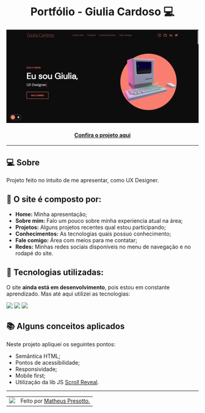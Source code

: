 <h1 align="center">Portfólio - Giulia Cardoso 💻</h1>

![Imagem do projeto finalizado](assets/images/projects/portfolio.png)

<h4 align="center"><a href="https://matheuspresotto.vercel.app">Confira o projeto aqui</a></h4>

---

## 💻 Sobre

Projeto feito no intuito de me apresentar, como UX Designer.

## 🤯 O site é composto por:

- **Home:** Minha apresentação;
- **Sobre mim:** Falo um pouco sobre minha experiencia atual na área;
- **Projetos:** Alguns projetos recentes qual estou participando;
- **Conhecimentos:** As tecnologias quais possuo conhecimento;
- **Fale comigo:** Área com meios para me contatar;
- **Redes:** Minhas redes sociais disponíveis no menu de navegação e no rodapé do site.

## 🧠 Tecnologias utilizadas:

O site **ainda está em desenvolvimento**, pois estou em constante aprendizado. Mas até aqui utilizei as tecnologias:

<div>
    <img src="https://img.shields.io/badge/HTML5-E34F26?style=for-the-badge&logo=html5&logoColor=white" />
    <img src="https://img.shields.io/badge/CSS3-1572B6?style=for-the-badge&logo=css3&logoColor=white" />
    <img src="https://img.shields.io/badge/JavaScript-F7DF1E?style=for-the-badge&logo=javascript&logoColor=black" />
</div>

## 📚 Alguns conceitos aplicados

Neste projeto apliquei os seguintes pontos:
+ Semântica HTML;
+ Pontos de acessibilidade;
+ Responsividade;
+ Mobile first;
+ Utilização da lib JS <a href="https://scrollrevealjs.org">Scroll Reveal</a>.

---

<table>
  <tr>
    <td>
      <img src="https://avatars.githubusercontent.com/u/83012707?v=4" width="100px" />
    </td>
    <td>
      Feito por <a href="https://github.com/presotto-m">Matheus Presotto.</a>
    </td>
  </tr>
</table>

